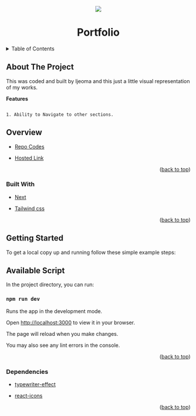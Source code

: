 <div id="top"></div>
<div align="center">
    <img src="./public/screen.gif">
</div>
<h1  align="center" > Portfolio</h1>
<!-- TABLE OF CONTENTS -->
<details>
  <summary>Table of Contents</summary>
  <ol>
    <li>
      <a href="#about-the-project">About The Project</a>
        <ul>
            <li><a href="#overview">Overview</a></li>
            <li><a href="#built-with">Built With</a></li>
            <li><a href="#getting-started">Getting Started</a></li>
            <li><a href="#available-script">Available Script</a></li>
            <li><a href="#dependencies">Dependencies</a></li>
        </ul>
    </li>      
  </ol>
</details>


## About The Project
This was coded and built by Ijeoma and this just a little visual representation of my works.

**Features**


```

1. Ability to Navigate to other sections.

```

## Overview

* [Repo Codes](https://github.com/ijayhub/portfolio)


* [Hosted Link](https://portfolio-ijayhub.vercel.app/)

<p align="right">(<a href="#top">back to top</a>)</p>

### Built With

* [Next](https://nextjs.org/)

* [Tailwind css](https://tailwindcss.com/)





<p align="right">(<a href="#top">back to top</a>)</p>

## Getting Started


To get a local copy up and running follow these simple example steps:
## Available Script

In the project directory, you can run:

 ### `npm run dev`

Runs the app in the development mode.

Open [http://localhost:3000](http://localhost:3000) to view it in your browser.

The page will reload when you make changes.

You may also see any lint errors in the console.

<p align="right">(<a href="#top">back to top</a>)</p>

### Dependencies
* [typewriter-effect](https://www.npmjs.com/package/typewriter-effect)

* [react-icons](https://react-icons.github.io/react-icons/search)

<p align="right">(<a href="#top">back to top</a>)</p>

